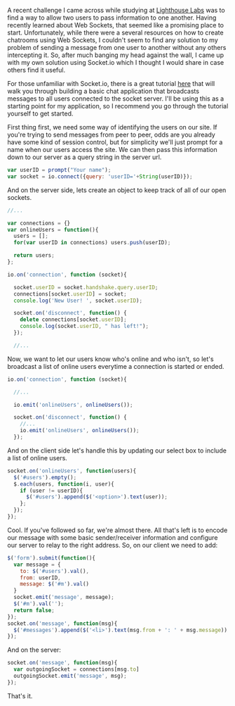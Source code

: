 A recent challenge I came across while studying at [Lighthouse Labs][ll] was to find a way to allow two users to pass information to one another. Having recently learned about Web Sockets, that seemed like a promising place to start. Unfortunately, while there were a several resources on how to create chatrooms using Web Sockets, I couldn't seem to find any solution to my problem of sending a message from one user to another without any others intercepting it. So, after much banging my head against the wall, I came up with my own solution using Socket.io which I thought I would share in case others find it useful.

For those unfamiliar with Socket.io, there is a great tutorial [here][socketIO] that will walk you through building a basic chat application that broadcasts messages to all users connected to the socket server. I'll be using this as a starting point for my application, so I recommend you go through the tutorial yourself to get started.

First thing first, we need some way of identifying the users on our site. If you're trying to send messages from peer to peer, odds are you already have some kind of session control, but for simplicity we'll just prompt for a name when our users access the site. We can then pass this information down to our server as a query string in the server url.

```javascript
var userID = prompt("Your name");
var socket = io.connect({query: 'userID='+String(userID)});
```

And on the server side, lets create an object to keep track of all of our open sockets.

```javascript
//...

var connections = {}
var onlineUsers = function(){
  users = [];
  for(var userID in connections) users.push(userID);

  return users;
};

io.on('connection', function (socket){

  socket.userID = socket.handshake.query.userID;
  connections[socket.userID] = socket;
  console.log('New User! ', socket.userID);

  socket.on('disconnect', function() {
    delete connections[socket.userID];
    console.log(socket.userID, " has left!");
  });

  //...
```

Now, we want to let our users know who's online and who isn't, so let's broadcast a list of online users everytime a connection is started or ended. 

```javascript
io.on('connection', function (socket){

  //...

  io.emit('onlineUsers', onlineUsers());

  socket.on('disconnect', function() {
    //...
    io.emit('onlineUsers', onlineUsers());
  });
```

And on the client side let's handle this by updating our select box to include a list of online users.

```javascript
socket.on('onlineUsers', function(users){
  $('#users').empty();
  $.each(users, function(i, user){
    if (user != userID){
      $('#users').append($('<option>').text(user));
    };
  });
});
```

Cool. If you've followed so far, we're almost there. All that's left is to encode our message with some basic sender/receiver information and configure our server to relay to the right address. So, on our client we need to add:

```javascript
$('form').submit(function(){
  var message = {
    to: $('#users').val(),
    from: userID,
    message: $('#m').val()
  }
  socket.emit('message', message);
  $('#m').val('');
  return false;
});
socket.on('message', function(msg){
  $('#messages').append($('<li>').text(msg.from + ': ' + msg.message));
});
```

And on the server:

```javascript
socket.on('message', function(msg){
  var outgoingSocket = connections[msg.to]
  outgoingSocket.emit('message', msg);
});
```

That's it. 


[ll]: http://www.lighthouselabs.ca/
[so1]: http://stackoverflow.com/questions/4118272/do-websockets-allow-for-p2p-browser-to-browser-communication
[socketIO]: http://socket.io/get-started/chat/
